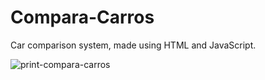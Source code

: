 # Compara-Carros
Car comparison system, made using HTML and JavaScript.<br>

![print-compara-carros](https://github.com/user-attachments/assets/9ddabcc1-3414-4d0a-b623-b9060b2f0d6e)

